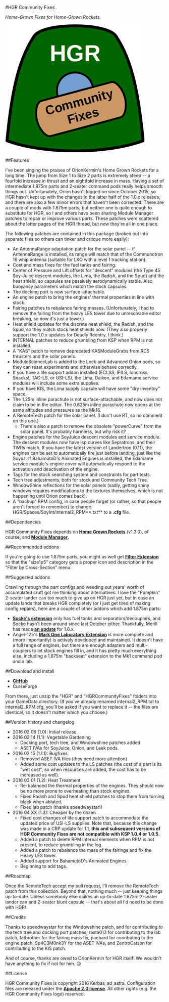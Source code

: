 #HGR Community Fixes

*Home-Grown Fixes for Home-Grown Rockets.*

![HGR Community Fixes logo](https://github.com/Kerbas-ad-astra/HGR-Community-Fixes/raw/master/HGR%20Community%20Fixes%20logo.png)

##Features

I've been singing the praises of OrionKermin's Home Grown Rockets for a long time.  The jump from Size 1 to Size 2 parts is extremely steep -- a fourfold increase in thrust and an eightfold increase in mass.  Having a set of intermediate 1.875m parts and 2-seater command pods really helps smooth things out.  Unfortunately, Orion hasn't logged on since October 2015, so HGR hasn't kept up with the changes in the latter half of the 1.0.x releases, and there are also a few minor errors that haven't been corrected.  There are a couple of mods with 1.875m parts, but neither one is quite enough to substitute for HGR, so I and others have been sharing Module Manager patches to repair or improve various parts.  These patches were scattered about the latter pages of the HGR thread, but now they're all in one place.

The following patches are contained in this package (broken out into separate files so others can tinker and critque more easily):

* An AntennaRange adaptation patch for the solar panel -- if AntennaRange is installed, its range will match that of the Communotron 16 whip antenna (suitable for LKO with a level 1 tracking station).
* Cost and mass fixes for the fuel tanks and fairing.
* Center of Pressure and Lift offsets for "descent" modules (the Type 45 Soy-Juice descent modules, the Lima, the Radish, and the Spud) and the heat shield, so capsules are passively aerodynamically stable.  Also, buoyancy parameters which match the stock capsules.
* The docking port is now surface-attachable.
* An engine patch to bring the engines' thermal properties in line with stock.
* Fairing patches to rebalance fairing masses.  (Unfortunately, I had to remove the fairing from the heavy LES tower due to unresolvable editor breaking, so now it's just a tower.)
* Heat shield updates for the discrete heat shield, the Radish, and the Spud, so they match stock heat shields now.  (They also properly support the 1.0.x updates for Deadly Reentry, I think.)
* INTERNAL patches to reduce grumbling from KSP when RPM is not installed.
* A "KAS" patch to remove deprecated KASModuleGrabs from RCS thrusters and the solar panels.
* ModuleScienceLab is added to the Leek and Advanced Onion pods, so they can reset experiments and otherwise behave correctly.
* If you have a life support addon installed (ECLSS, IFILS, Ioncross, Snacks!, TAC-LS, or USI-LS), the Lima, Daikon, and Edamame service modules will include some extra supplies.
* If you have KIS, the Lima supply capsule will have some "dry inventoy" space.
* The 1.25m inline parachute is not surface-attachable, and now does not claim to be in the editor.  The 0.625m inline parachute now opens at the same altitudes and pressures as the Mk16.
* A RemoteTech patch for the solar panel.  (I don't use RT, so no comment on this one.)
	* There's also a patch to remove the obsolete "powerCurve" from the solar panel.  It's probably harmless, but why risk it?
* Engine patches for the SoyJuice descent modules and service module.  The descent modules now have Isp curves like Sepratrons, and their TWRs match.  If you have the latest version of Landertron (0.11), the engines can be set to automatically fire just before landing, just like the Soyuz.  If BahamutoD's Animated Engines is installed, the Edamame service module's engine cover will automatically respond to the activation and deactivation of the engine.
* Tags for the stock searching system and constraints for part tests.
* Tech tree adjustments, both for stock and Community Tech Tree.
* WindowShine reflections for the solar panels (sadly, getting shiny windows requires modifications to the textures themselves, which is not happening until Orion comes back).
* A "backup" RPM config, in case people forget (or rather, so that people aren't forced to remember) to change HGR/Spaces/SoyInt/internal2_RPM**.txt** to a **.cfg** file.

##Dependencies

HGR Community Fixes depends on [**Home Grown Rockets**](http://forum.kerbalspaceprogram.com/index.php?/topic/55521-102hgr-1875m-partsv130-released/) (v1.3.0), of course, and [**Module Manager**](http://forum.kerbalspaceprogram.com/index.php?/topic/50533-105-module-manager-2618-january-17th-with-even-more-sha-and-less-bug/).

##Recommended addons

If you're going to use 1.875m parts, you might as well get [**Filter Extension**](http://forum.kerbalspaceprogram.com/index.php?/topic/93955-105-filter-extensions-2412-nov-10/) so that the "size1p5" category gets a proper icon and description in the "Filter by Cross-Section" menu.

##Suggested addons

Crawling through the part configs and weeding out years' worth of accumulated cruft got me thinking about alternatives.  I love the "Pumpkin" 2-seater lander can too much to give up on HGR just yet, but in case an update lands that breaks HGR completely (or I just get tired of making config repairs), here are a couple of other addons which add 1.875m parts:

* [**Socke's extension**](http://forum.kerbalspaceprogram.com/index.php?/topic/88780-wip-sockes-parts-1875m-extension/) only has fuel tanks and separators/decouplers, and Socke hasn't been around since last October either.  Thankfully, Merill has made [**an update**](http://forum.kerbalspaceprogram.com/index.php?/topic/88780-wip-sockes-parts-1875m-extension/&do=findComment&comment=1929389) for 1.0.x.
* Angel-125's [**Mark One Laboratory Extension**](http://forum.kerbalspaceprogram.com/index.php?/topic/94352-alpha-105-mark-one-laboratory-extensions-mole-v03/) is more complete and (more importantly) is actively developed and maintained.  It doesn't have a full range of engines, but there are enough adapters and multi-couplers to let stock engines fill in, and it has pretty much everything else, including a 1.875m "backseat" extension to the Mk1 command pod and a lab.

##Download and install

* [**GitHub**](https://github.com/Kerbas-ad-astra/HGR-Community-Fixes/releases)
* CurseForge

From there, just unzip the "HGR" and "HGRCommunityFixes" folders into your GameData directory.  (If you've already renamed internal2_RPM.txt to internal2_RPM.cfg, you'll be asked if you want to replace it -- the files are identical, so it doesn't matter which you choose.)

##Version history and changelog

* 2016 02 06 (1.0): Initial release.
* 2016 02 14 (1.1): Vegetable Gardening
	* Docking port, tech tree, and Windowshine patches added.
	* ASET IVAs for SoyJuice, Onion, and Leek pods.
* 2016 02 15 (1.1.1): Bugfixes
	* Removed ASET IVA files (they need more attention)
	* Added some cost updates to the LS patches (the cost of a part is its "wet cost", so when resources are added, the cost has to be increased as well).
* 2016 03 01 (1.2): Heat Treatment
	* Re-balanced the thermal properties of the engines.  They should now be no more prone to overheating than stock engines.
	* Fixed Radish and Spud heat shield patches to stop them from turning black when ablated.
	* Fixed lab patch (thanks speedwaystar!)
* 2016 04 XX (1.3): Cheaper by the dozen
	* Fixed cost changes of life support patch to accommodate the updated price of USI-LS supplies.  Note that, because this change was made in a CRP update for 1.1, **this and subsequent versions of HGR Community Fixes are not compatible with KSP 1.0.4 or 1.0.5.**
	* Added a patch to delete RPM internal elements when RPM is not present, to reduce grumbling in the log.
	* Added a patch to rebalance the mass of the fairings and fix the Heavy LES tower.
	* Added support for BahamutoD's Animated Engines.
	* Beginning to add tags.
	
##Roadmap

Once the RemoteTech accept my pull request, I'll remove the RemoteTech patch from this collection.  Beyond that, nothing much -- just keeping things up-to-date.  Unless somebody else makes an up-to-date 1.875m 2-seater lander can and 2-seater blunt capsule -- that's about all I'd need to be done with HGR!

##Credits

Thanks to speedwaystar for the Windowshine patch, and for contributing to the tech tree and docking port patches, rasta013 for contributing to the lab patch, fatbrother for the fairing mass fix, pacbard for conributing to the engine patch, Sp4C3M0nk3Y for the ASET IVAs, and ZentroCatson for contributing to the KIS patch.

And of course, thanks are owed to OrionKermin for HGR itself!  We wouldn't have anything to fix if not for him.  :wink:

##License

HGR Community Fixes is copyright 2016 Kerbas_ad_astra.  Configuration files are released under the [**Apache 2.0 license**](https://www.apache.org/licenses/LICENSE-2.0).  All other rights (e.g. the HGR Community Fixes logo) reserved.
